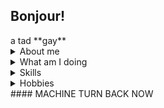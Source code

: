## Bonjour! ##


<p> </p>
a tad **gay**

<details>

<summary>About me</summary> 
Comp Sci undergrad at University of South Wales
Musician, primarily guitar leaning into synth
Gundam Modeller
</details>

<details>
<summary>What am I doing</summary>
VST plugins
</details>

<details>
<summary>Skills</summary>
Not doing work for months and then finishing it all in one night
</details>

<details>
<summary>Hobbies</summary>
Music production
Light video editing
Gaming
</details>
#### MACHINE TURN BACK NOW



